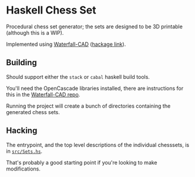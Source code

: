 # Haskell Chess Set

Procedural chess set generator; the sets are designed to be 3D printable (although this is a WIP).

Implemented using [Waterfall-CAD](https://github.com/joe-warren/opencascade-hs/) ([hackage link](https://hackage.haskell.org/package/waterfall-cad)).

## Building 

Should support either the `stack` or `cabal` haskell build tools. 

You'll need the OpenCascade libraries installed, there are instructions for this in the [Waterfall-CAD repo](https://github.com/joe-warren/opencascade-hs/?tab=readme-ov-file#installing-dependencies).

Running the project will create a bunch of directories containing the generated chess sets. 

## Hacking

The entrypoint, and the top level descriptions of the individual chesssets, is in [`src/Sets.hs`](src/Sets.hs). 

That's probably a good starting point if you're looking to make modifications.

